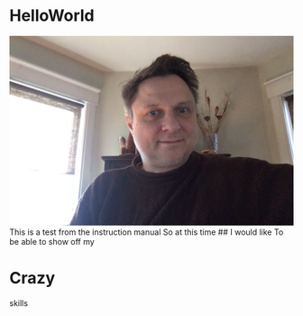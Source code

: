 # HelloWorld
![headshot](RomanHS.jpg)
This is a test from the instruction manual
So at this time ## I would like 
To be able to show off my
# Crazy
skills
